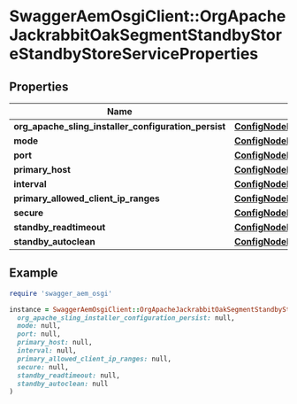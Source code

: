 # SwaggerAemOsgiClient::OrgApacheJackrabbitOakSegmentStandbyStoreStandbyStoreServiceProperties

## Properties

| Name | Type | Description | Notes |
| ---- | ---- | ----------- | ----- |
| **org_apache_sling_installer_configuration_persist** | [**ConfigNodePropertyBoolean**](ConfigNodePropertyBoolean.md) |  | [optional] |
| **mode** | [**ConfigNodePropertyDropDown**](ConfigNodePropertyDropDown.md) |  | [optional] |
| **port** | [**ConfigNodePropertyInteger**](ConfigNodePropertyInteger.md) |  | [optional] |
| **primary_host** | [**ConfigNodePropertyString**](ConfigNodePropertyString.md) |  | [optional] |
| **interval** | [**ConfigNodePropertyInteger**](ConfigNodePropertyInteger.md) |  | [optional] |
| **primary_allowed_client_ip_ranges** | [**ConfigNodePropertyArray**](ConfigNodePropertyArray.md) |  | [optional] |
| **secure** | [**ConfigNodePropertyBoolean**](ConfigNodePropertyBoolean.md) |  | [optional] |
| **standby_readtimeout** | [**ConfigNodePropertyInteger**](ConfigNodePropertyInteger.md) |  | [optional] |
| **standby_autoclean** | [**ConfigNodePropertyBoolean**](ConfigNodePropertyBoolean.md) |  | [optional] |

## Example

```ruby
require 'swagger_aem_osgi'

instance = SwaggerAemOsgiClient::OrgApacheJackrabbitOakSegmentStandbyStoreStandbyStoreServiceProperties.new(
  org_apache_sling_installer_configuration_persist: null,
  mode: null,
  port: null,
  primary_host: null,
  interval: null,
  primary_allowed_client_ip_ranges: null,
  secure: null,
  standby_readtimeout: null,
  standby_autoclean: null
)
```

